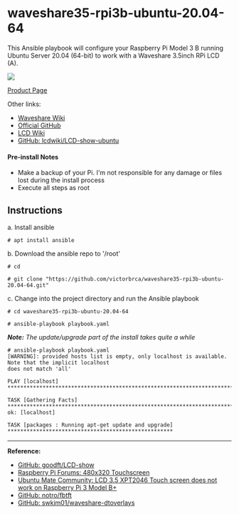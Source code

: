 # waveshare35-rpi3b-ubuntu-20.04-64

This Ansible playbook will configure your Raspberry Pi Model 3 B running Ubuntu Server 20.04 (64-bit) to work with a Waveshare 3.5inch RPi LCD (A).

![](http://www.lcdwiki.com/images/4/44/MPI3501-001.jpg)

[Product Page](https://www.waveshare.com/product/3.5inch-RPi-LCD-A.htm)

Other links:
+ [Waveshare Wiki](https://www.waveshare.com/wiki/3.5inch_RPi_LCD_(A))
+ [Official GitHub](https://github.com/waveshare/LCD-show)
+ [LCD Wiki](http://www.lcdwiki.com/3.5inch_RPi_Display)
+ [GitHub: lcdwiki/LCD-show-ubuntu](https://github.com/lcdwiki/LCD-show-ubuntu)

#### Pre-install Notes
+ Make a backup of your Pi. I'm not responsible for any damage or files lost during the install process
+ Execute all steps as root

Instructions
---

a. Install ansible

```
# apt install ansible
```

b. Download the ansible repo to '/root'

```none
# cd

# git clone "https://github.com/victorbrca/waveshare35-rpi3b-ubuntu-20.04-64.git"
```

c. Change into the project directory and run the Ansible playbook

```
# cd waveshare35-rpi3b-ubuntu-20.04-64

# ansible-playbook playbook.yaml
```

_**Note:** The update/upgrade part of the install takes quite a while_

```none
# ansible-playbook playbook.yaml
[WARNING]: provided hosts list is empty, only localhost is available. Note that the implicit localhost
does not match 'all'

PLAY [localhost] ****************************************************************************************

TASK [Gathering Facts] **********************************************************************************
ok: [localhost]

TASK [packages : Running apt-get update and upgrade] ****************************************************
```

- - -

**Reference:**
+ [GitHub: goodft/LCD-show](https://github.com/goodtft/LCD-show)
+ [Raspberry Pi Forums: 480x320 Touchscreen](https://www.raspberrypi.org/forums/viewtopic.php?p=977889#p977889)
+ [Ubuntu Mate Community: LCD 3.5 XPT2046 Touch screen does not work on Raspberry Pi 3 Model B+](https://ubuntu-mate.community/t/lcd-3-5-xpt2046-touch-screen-does-not-work-on-raspberry-pi-3-model-b/19261/3)
+ [GitHub: notro/fbtft](https://github.com/notro/fbtft/issues/433)
+ [GitHub:  swkim01/waveshare-dtoverlays](https://github.com/swkim01/waveshare-dtoverlays)
